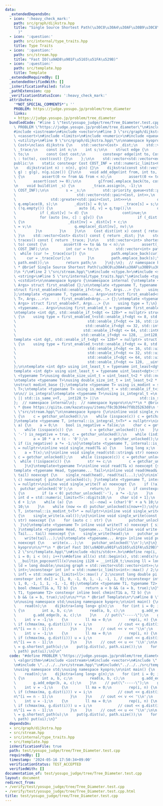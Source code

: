 ```yaml
---
data:
  _extendedDependsOn:
  - icon: ':heavy_check_mark:'
    path: src/graph/dijkstra.hpp
    title: "Single Source Shortest Path(\u30C0\u30A4\u30AF\u30B9\u30C8\u30E9\u6CD5\
      )"
  - icon: ':question:'
    path: src/internal/type_traits.hpp
    title: Type Traits
  - icon: ':question:'
    path: src/stream.hpp
    title: "Fast IO(\u9AD8\u901F\u5165\u51FA\u529B)"
  - icon: ':question:'
    path: src/template.hpp
    title: Template
  _extendedRequiredBy: []
  _extendedVerifiedWith: []
  _isVerificationFailed: false
  _pathExtension: cpp
  _verificationStatusIcon: ':heavy_check_mark:'
  attributes:
    '*NOT_SPECIAL_COMMENTS*': ''
    PROBLEM: https://judge.yosupo.jp/problem/tree_diameter
    links:
    - https://judge.yosupo.jp/problem/tree_diameter
  bundledCode: "#line 1 \"test/yosupo_judge/tree/Tree_Diameter.test.cpp\"\n#define\
    \ PROBLEM \"https://judge.yosupo.jp/problem/tree_diameter\"\n#include <algorithm>\n\
    #include <iostream>\n#include <vector>\n#line 3 \"src/graph/dijkstra.hpp\"\n#include\
    \ <cassert>\n#include <limits>\n#include <numeric>\n#include <queue>\n#include\
    \ <utility>\n#line 9 \"src/graph/dijkstra.hpp\"\n\nnamespace kyopro {\n\ntemplate<typename\
    \ Cost>\nclass dijkstra {\n    std::vector<Cost> _dist;\n    std::vector<int>\
    \ _trace;\n    const int n;\n    int s;\n\n    struct edge {\n        const int\
    \ to;\n        const Cost cost;\n        constexpr edge(int to, Cost cost) noexcept\
    \ : to(to), cost(cost) {}\n    };\n\n    std::vector<std::vector<edge>> g;\n\n\
    public:\n    static constexpr Cost COST_INF = std::numeric_limits<Cost>::max();\n\
    \n    dijkstra(int n) : n(n), g(n) {}\n    dijkstra(const std::vector<std::vector<edge>>&\
    \ g) : g(g), n(g.size()) {}\n\n    void add_edge(int from, int to, Cost cost)\
    \ {\n        assert(0 <= from && from < n);\n        assert(0 <= to && to < n);\n\
    \        assert(cost >= 0);\n\n        g[from].emplace_back(to, cost);\n    }\n\
    \n    void build(int _s) {\n        _trace.assign(n, -1);\n        _dist.assign(n,\
    \ COST_INF);\n\n        s = _s;\n        std::priority_queue<std::pair<Cost, int>,\n\
    \                            std::vector<std::pair<Cost, int>>,\n            \
    \                std::greater<std::pair<Cost, int>>>\n            q;\n       \
    \ q.emplace(0, s);\n        _dist[s] = 0;\n        _trace[s] = s;\n        while\
    \ (!q.empty()) {\n            auto [d, v] = q.top();\n            q.pop();\n \
    \           if (_dist[v] != d) {\n                continue;\n            }\n \
    \           for (auto [nv, c] : g[v]) {\n                if (_dist[v] + c < _dist[nv])\
    \ {\n                    _dist[nv] = _dist[v] + c;\n                    _trace[nv]\
    \ = v;\n                    q.emplace(_dist[nv], nv);\n                }\n   \
    \         }\n        }\n    }\n\n    Cost dist(int x) const { return _dist[x];\
    \ }\n    std::vector<Cost> dists() const { return _dist; }\n    std::vector<int>\
    \ traces() const { return _trace; }\n\n    std::vector<int> shortest_path(int\
    \ to) const {\n        assert(0 <= to && to < n);\n        assert(_dist[to] <\
    \ COST_INF);\n\n        int cur = to;\n        std::vector<int> path;\n      \
    \  while (cur != _trace[cur]) {\n            path.emplace_back(cur);\n       \
    \     cur = _trace[cur];\n        }\n        path.emplace_back(s);\n        std::reverse(path.begin(),\
    \ path.end());\n        return path;\n    }\n};\n};  // namespace kyopro\n\n/**\n\
    \ * @brief Single Source Shortest Path(\u30C0\u30A4\u30AF\u30B9\u30C8\u30E9\u6CD5\
    )\n */\n#line 2 \"src/stream.hpp\"\n#include <ctype.h>\n#include <stdio.h>\n#include\
    \ <string>\n#line 5 \"src/internal/type_traits.hpp\"\n#include <typeinfo>\n#include\
    \ <cstdint>\n\nnamespace kyopro {\nnamespace internal {\ntemplate <typename...\
    \ Args> struct first_enabled {};\n\ntemplate <typename T, typename... Args>\n\
    struct first_enabled<std::enable_if<true, T>, Args...> {\n    using type = T;\n\
    };\ntemplate <typename T, typename... Args>\nstruct first_enabled<std::enable_if<false,\
    \ T>, Args...>\n    : first_enabled<Args...> {};\ntemplate <typename T, typename...\
    \ Args> struct first_enabled<T, Args...> {\n    using type = T;\n};\n\ntemplate\
    \ <typename... Args>\nusing first_enabled_t = typename first_enabled<Args...>::type;\n\
    \ntemplate <int dgt, std::enable_if_t<dgt <= 128>* = nullptr> struct int_least\
    \ {\n    using type = first_enabled_t<std::enable_if<dgt <= 8, std::int8_t>,\n\
    \                                 std::enable_if<dgt <= 16, std::int16_t>,\n \
    \                                std::enable_if<dgt <= 32, std::int32_t>,\n  \
    \                               std::enable_if<dgt <= 64, std::int64_t>,\n   \
    \                              std::enable_if<dgt <= 128, __int128_t>>;\n};\n\n\
    template <int dgt, std::enable_if_t<dgt <= 128>* = nullptr> struct uint_least\
    \ {\n    using type = first_enabled_t<std::enable_if<dgt <= 8, std::uint8_t>,\n\
    \                                 std::enable_if<dgt <= 16, std::uint16_t>,\n\
    \                                 std::enable_if<dgt <= 32, std::uint32_t>,\n\
    \                                 std::enable_if<dgt <= 64, std::uint64_t>,\n\
    \                                 std::enable_if<dgt <= 128, __uint128_t>>;\n\
    };\n\ntemplate <int dgt> using int_least_t = typename int_least<dgt>::type;\n\
    template <int dgt> using uint_least_t = typename uint_least<dgt>::type;\n\ntemplate\
    \ <typename T>\nusing double_size_uint_t = uint_least_t<2 * std::numeric_limits<T>::digits>;\n\
    \ntemplate <typename T>\nusing double_size_int_t = int_least_t<2 * std::numeric_limits<T>::digits>;\n\
    \nstruct modint_base {};\ntemplate <typename T> using is_modint = std::is_base_of<modint_base,\
    \ T>;\ntemplate <typename T> using is_modint_t = std::enable_if_t<is_modint<T>::value>;\n\
    \n\n// is_integral\ntemplate <typename T>\nusing is_integral_t =\n    std::enable_if_t<std::is_integral_v<T>\
    \ || std::is_same_v<T, __int128_t> ||\n                   std::is_same_v<T, __uint128_t>>;\n\
    };  // namespace internal\n};  // namespace kyopro\n\n/**\n * @brief Type Traits\n\
    \ * @see https://qiita.com/kazatsuyu/items/f8c3b304e7f8b35263d8\n */\n#line 6\
    \ \"src/stream.hpp\"\n\nnamespace kyopro {\n\ninline void single_read(char& c)\
    \ {\n    c = getchar_unlocked();\n    while (isspace(c)) c = getchar_unlocked();\n\
    }\ntemplate <typename T, internal::is_integral_t<T>* = nullptr>\ninline void single_read(T&\
    \ a) {\n    a = 0;\n    bool is_negative = false;\n    char c = getchar_unlocked();\n\
    \    while (isspace(c)) {\n        c = getchar_unlocked();\n    }\n    if (c ==\
    \ '-') is_negative = true, c = getchar_unlocked();\n    while (isdigit(c)) {\n\
    \        a = 10 * a + (c - '0');\n        c = getchar_unlocked();\n    }\n   \
    \ if (is_negative) a *= -1;\n}\ntemplate <typename T, internal::is_modint_t<T>*\
    \ = nullptr>\ninline void single_read(T& a) {\n    long long x;\n    single_read(x);\n\
    \    a = T(x);\n}\ninline void single_read(std::string& str) noexcept {\n    char\
    \ c = getchar_unlocked();\n    while (isspace(c)) c = getchar_unlocked();\n  \
    \  while (!isspace(c)) {\n        str += c;\n        c = getchar_unlocked();\n\
    \    }\n}\ntemplate<typename T>\ninline void read(T& x) noexcept {single_read(x);}\n\
    template <typename Head, typename... Tail>\ninline void read(Head& head, Tail&...\
    \ tail) noexcept {\n    single_read(head), read(tail...);\n}\n\ninline void single_write(char\
    \ c) noexcept { putchar_unlocked(c); }\ntemplate <typename T, internal::is_integral_t<T>*\
    \ = nullptr>\ninline void single_write(T a) noexcept {\n    if (!a) {\n      \
    \  putchar_unlocked('0');\n        return;\n    }\n    if constexpr (std::is_signed_v<T>)\
    \ {\n        if (a < 0) putchar_unlocked('-'), a *= -1;\n    }\n    constexpr\
    \ int d = std::numeric_limits<T>::digits10;\n    char s[d + 1];\n    int now =\
    \ d + 1;\n    while (a) {\n        s[--now] = (char)'0' + a % 10;\n        a /=\
    \ 10;\n    }\n    while (now <= d) putchar_unlocked(s[now++]);\n}\ntemplate <typename\
    \ T, internal::is_modint_t<T>* = nullptr>\ninline void single_write(T a) noexcept\
    \ {\n    single_write(a.val());\n}\ninline void single_write(const std::string&\
    \ str) noexcept {\n    for (auto c : str) {\n        putchar_unlocked(c);\n  \
    \  }\n}\ntemplate <typename T> inline void write(T x) noexcept { single_write(x);\
    \ }\ntemplate <typename Head, typename... Tail>\ninline void write(Head head,\
    \ Tail... tail) noexcept {\n    single_write(head);\n    putchar_unlocked(' ');\n\
    \    write(tail...);\n}\ntemplate <typename... Args> inline void put(Args... x)\
    \ noexcept {\n    write(x...);\n    putchar_unlocked('\\n');\n}\n};  // namespace\
    \ kyopro\n\n/**\n * @brief Fast IO(\u9AD8\u901F\u5165\u51FA\u529B)\n */\n#line\
    \ 2 \"src/template.hpp\"\n#include <bits/stdc++.h>\n#define rep(i, n) for (int\
    \ i = 0; i < (n); i++)\n#define all(x) std::begin(x), std::end(x)\n#define popcount(x)\
    \ __builtin_popcountll(x)\nusing i128 = __int128_t;\nusing ll = long long;\nusing\
    \ ld = long double;\nusing graph = std::vector<std::vector<int>>;\nusing P = std::pair<int,\
    \ int>;\nconstexpr int inf = std::numeric_limits<int>::max() / 2;\nconstexpr ll\
    \ infl = std::numeric_limits<ll>::max() / 2;\nconst long double pi = acosl(-1);\n\
    constexpr int dx[] = {1, 0, -1, 0, 1, -1, -1, 1, 0};\nconstexpr int dy[] = {0,\
    \ 1, 0, -1, 1, 1, -1, -1, 0};\ntemplate <typename T1, typename T2> constexpr inline\
    \ bool chmax(T1& a, T2 b) {\n    return a < b && (a = b, true);\n}\ntemplate <typename\
    \ T1, typename T2> constexpr inline bool chmin(T1& a, T2 b) {\n    return a >\
    \ b && (a = b, true);\n}\n\n/**\n * @brief Template\n*/\n#line 8 \"test/yosupo_judge/tree/Tree_Diameter.test.cpp\"\
    \n\nusing namespace std;\nusing namespace kyopro;\n\nint main() {\n    int n;\n\
    \    read(n);\n    dijkstra<long long> g(n);\n    for (int i = 0; i < n - 1; i++)\
    \ {\n        int a, b, c;\n        read(a, b, c);\n        g.add_edge(a, b, c);\n\
    \        g.add_edge(b, a, c);\n    }\n    // put(\"-----\");\n    g.build(0);\n\
    \    int v = -1;\n    {\n        ll ma = 0;\n        rep(i, n) {\n           \
    \ if (chmax(ma, g.dist(i))) v = i;\n            // cout << g.dist(i) << \" \\\
    n\"[i == n - 1];\n        }\n    }\n    // cout << v << '\\n';\n    g.build(v);\n\
    \    int u = -1;\n    {\n        ll ma = 0;\n        rep(i, n) {\n           \
    \ if (chmax(ma, g.dist(i))) u = i;\n            // cout << g.dist(i) << \" \\\
    n\"[i == n - 1];\n        }\n    }\n    // cout << u << '\\n';\n\n    vector path\
    \ = g.shortest_path(u);\n    put(g.dist(u), path.size());\n    for (auto ui :\
    \ path) put(ui);\n}\n"
  code: "#define PROBLEM \"https://judge.yosupo.jp/problem/tree_diameter\"\n#include\
    \ <algorithm>\n#include <iostream>\n#include <vector>\n#include \"../../../src/graph/dijkstra.hpp\"\
    \n#include \"../../../src/stream.hpp\"\n#include\"../../../src/template.hpp\"\n\
    \nusing namespace std;\nusing namespace kyopro;\n\nint main() {\n    int n;\n\
    \    read(n);\n    dijkstra<long long> g(n);\n    for (int i = 0; i < n - 1; i++)\
    \ {\n        int a, b, c;\n        read(a, b, c);\n        g.add_edge(a, b, c);\n\
    \        g.add_edge(b, a, c);\n    }\n    // put(\"-----\");\n    g.build(0);\n\
    \    int v = -1;\n    {\n        ll ma = 0;\n        rep(i, n) {\n           \
    \ if (chmax(ma, g.dist(i))) v = i;\n            // cout << g.dist(i) << \" \\\
    n\"[i == n - 1];\n        }\n    }\n    // cout << v << '\\n';\n    g.build(v);\n\
    \    int u = -1;\n    {\n        ll ma = 0;\n        rep(i, n) {\n           \
    \ if (chmax(ma, g.dist(i))) u = i;\n            // cout << g.dist(i) << \" \\\
    n\"[i == n - 1];\n        }\n    }\n    // cout << u << '\\n';\n\n    vector path\
    \ = g.shortest_path(u);\n    put(g.dist(u), path.size());\n    for (auto ui :\
    \ path) put(ui);\n}"
  dependsOn:
  - src/graph/dijkstra.hpp
  - src/stream.hpp
  - src/internal/type_traits.hpp
  - src/template.hpp
  isVerificationFile: true
  path: test/yosupo_judge/tree/Tree_Diameter.test.cpp
  requiredBy: []
  timestamp: '2024-05-16 17:50:34+09:00'
  verificationStatus: TEST_ACCEPTED
  verifiedWith: []
documentation_of: test/yosupo_judge/tree/Tree_Diameter.test.cpp
layout: document
redirect_from:
- /verify/test/yosupo_judge/tree/Tree_Diameter.test.cpp
- /verify/test/yosupo_judge/tree/Tree_Diameter.test.cpp.html
title: test/yosupo_judge/tree/Tree_Diameter.test.cpp
---
```

